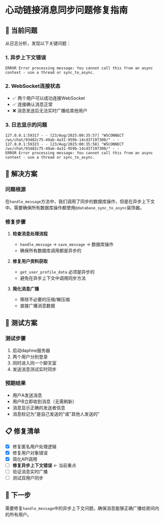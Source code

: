 # 心动链接消息同步问题修复指南

## 🚨 当前问题

从日志分析，发现以下关键问题：

### 1. 异步上下文错误
```
ERROR Error processing message: You cannot call this from an async context - use a thread or sync_to_async.
```

### 2. WebSocket连接状态
- ✅ 两个用户可以成功连接WebSocket
- ✅ 连接确认消息正常
- ❌ 消息发送后无法实时广播给其他用户

### 3. 日志显示的问题
```
127.0.0.1:59317 - - [23/Aug/2025:00:35:57] "WSCONNECT /ws/chat/93482c75-49ab-4a31-959b-14cd37197300/" - -
127.0.0.1:59323 - - [23/Aug/2025:00:35:58] "WSCONNECT /ws/chat/93482c75-49ab-4a31-959b-14cd37197300/" - -
ERROR Error processing message: You cannot call this from an async context - use a thread or sync_to_async.
```

## 🔧 解决方案

### 问题根源
在`handle_message`方法中，我们调用了同步的数据库操作，但是在异步上下文中。需要确保所有数据库操作都使用`@database_sync_to_async`装饰器。

### 修复步骤

1. **检查消息处理流程**
   - `handle_message` → `save_message` → 数据库操作
   - 确保所有数据库调用都是异步的

2. **修复用户资料获取**
   - `get_user_profile_data` 必须是异步的
   - 避免在异步上下文中调用同步方法

3. **简化消息广播**
   - 移除不必要的压缩/解压缩
   - 直接广播消息数据

## 🧪 测试方案

### 测试步骤
1. 启动daphne服务器
2. 两个用户分别登录
3. 同时进入同一个聊天室
4. 发送消息测试实时同步

### 预期结果
- 用户A发送消息
- 用户B立即收到消息（无需刷新）
- 消息显示正确的发送者信息
- 消息标记为"是自己发送的"或"其他人发送的"

## 📋 修复清单

- [x] 修复匿名用户处理逻辑
- [x] 修复用户对象错误
- [x] 简化API调用
- [ ] **修复异步上下文错误** ← 当前重点
- [ ] 验证消息实时广播
- [ ] 测试双用户同步

## 🎯 下一步

需要修复`handle_message`中的异步上下文问题，确保消息能够正确广播给房间内的所有用户。
